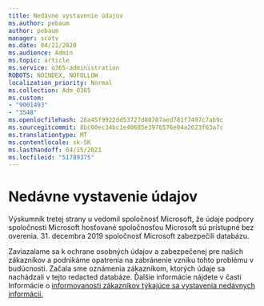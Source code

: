 ```yaml
---
title: Nedávne vystavenie údajov
ms.author: pebaum
author: pebaum
manager: scotv
ms.date: 04/21/2020
ms.audience: Admin
ms.topic: article
ms.service: o365-administration
ROBOTS: NOINDEX, NOFOLLOW
localization_priority: Normal
ms.collection: Adm_O365
ms.custom:
- "9001493"
- "3548"
ms.openlocfilehash: 28a45f9922dd53727d80707aed781f7497c7ab9c
ms.sourcegitcommit: 8bc60ec34bc1e40685e3976576e04a2623f63a7c
ms.translationtype: MT
ms.contentlocale: sk-SK
ms.lasthandoff: 04/15/2021
ms.locfileid: "51789375"
---
```

# <a name="recent-data-exposure"></a>Nedávne vystavenie údajov

Výskumník tretej strany u vedomil spoločnosť Microsoft, že údaje podpory spoločnosti Microsoft hosťované spoločnosťou Microsoft sú prístupné bez overenia. 31. decembra 2019 spoločnosť Microsoft zabezpečili databázu.

Zaviazalame sa k ochrane osobných údajov a zabezpečenej pre našich zákazníkov a podnikáme opatrenia na zabránenie vzniku tohto problému v budúcnosti. Začala sme oznámenia zákazníkom, ktorých údaje sa nachádzali v tejto redacted databáze. Ďalšie informácie nájdete v časti Informácie o [informovanosti zákazníkov týkajúce sa vystavenia nedávnych informácií.](https://aka.ms/privacyinfo)
